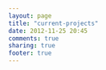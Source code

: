 ```yaml
---
layout: page
title: "current-projects"
date: 2012-11-25 20:45
comments: true
sharing: true
footer: true
---
```

